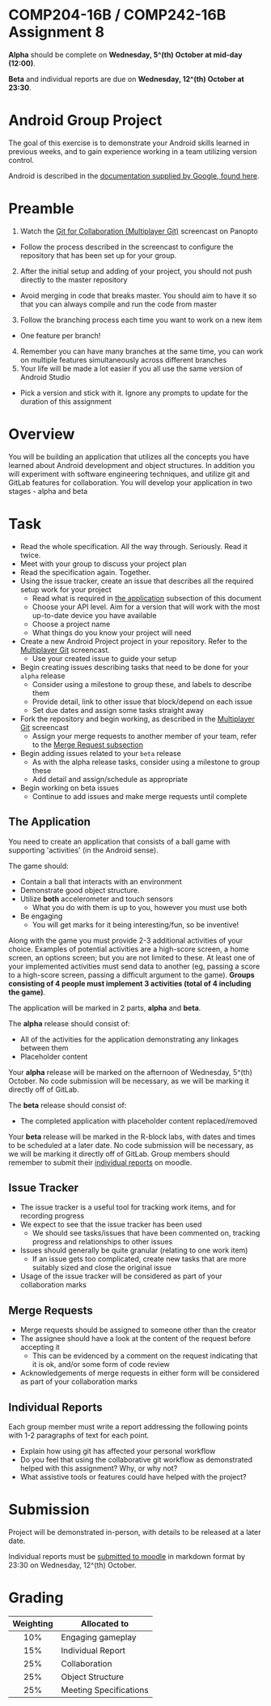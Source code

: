 COMP204-16B / COMP242-16B Assignment 8
======================================

**Alpha** should be complete on **Wednesday, 5^(th) October at mid-day (12:00)**.

**Beta** and individual reports are due on **Wednesday, 12^(th) October at 23:30**.


Android Group Project
=====================

The goal of this exercise is to demonstrate your Android skills learned in 
previous weeks, and to gain experience working in a team utilizing version control.

Android is described in the [documentation supplied by Google, found here](https://developer.android.com/index.html).


Preamble
========

1. Watch the [Git for Collaboration (Multiplayer Git)](http://coursecast.its.waikato.ac.nz/Panopto/Pages/Viewer.aspx?id=dcddcc13-7650-411b-957d-6d1ae249b033) screencast on Panopto
  * Follow the process described in the screencast to configure the repository that has been set up for your group.
2. After the initial setup and adding of your project, you should not push directly to the master repository
  * Avoid merging in code that breaks master. You should aim to have it so that you can always compile and run the code from master
3. Follow the branching process each time you want to work on a new item
  * One feature per branch!
4. Remember you can have many branches at the same time, you can work on multiple features simultaneously across different branches
5. Your life will be made a lot easier if you all use the same version of Android Studio
  * Pick a version and stick with it. Ignore any prompts to update for the duration of this assignment


Overview
========

You will be building an application that utilizes all the concepts you have learned about
Android development and object structures. In addition you will experiment
with software engineering techniques, and utilize git and GitLab features for collaboration.
You will develop your application in two stages - alpha and beta

Task
====

* Read the whole specification. All the way through. Seriously. Read it twice.
* Meet with your group to discuss your project plan
* Read the specification again. Together.
* Using the issue tracker, create an issue that describes all the required setup work for your project
  * Read what is required in [the application](#the-application) subsection of this document
  * Choose your API level. Aim for a version that will work with the most up-to-date device you have available
  * Choose a project name
  * What things do you know your project will need
* Create a new Android Project project in your repository. Refer to the [Multiplayer Git](http://coursecast.its.waikato.ac.nz/Panopto/Pages/Viewer.aspx?id=dcddcc13-7650-411b-957d-6d1ae249b033) screencast.
  * Use your created issue to guide your setup
* Begin creating issues describing tasks that need to be done for your ```alpha``` release
  * Consider using a milestone to group these, and labels to describe them
  * Provide detail, link to other issue that block/depend on each issue
  * Set due dates and assign some tasks straight away
* Fork the repository and begin working, as described in 
the [Multiplayer Git](http://coursecast.its.waikato.ac.nz/Panopto/Pages/Viewer.aspx?id=dcddcc13-7650-411b-957d-6d1ae249b033) screencast
  * Assign your merge requests to another member of your team, refer to the [Merge Request subsection](#merge-requests)
* Begin adding issues related to your ```beta``` release
  * As with the alpha release tasks, consider using a milestone to group these
  * Add detail and assign/schedule as appropriate
* Begin working on beta issues
  * Continue to add issues and make merge requests until complete


The Application
---------------

You need to create an application that consists of a ball game with supporting 'activities' (in the Android sense).

The game should:
* Contain a ball that interacts with an environment
* Demonstrate good object structure.
* Utilize **both** accelerometer and touch sensors
  * What you do with them is up to you, however you must use both
* Be engaging
  * You will get marks for it being interesting/fun, so be inventive!

Along with the game you must provide 2-3 additional activities of your choice. 
Examples of potential activities are a high-score screen, a home screen, an options screen; but you are not limited to these.
At least one of your implemented activities must send data to another (eg, passing a score to a high-score screen, passing a difficult argument to the game).
**Groups consisting of 4 people must implement 3 activities (total of 4 including the game)**.

The application will be marked in 2 parts, **alpha** and **beta**. 

The **alpha** release should consist of:
* All of the activities for the application demonstrating any linkages between them
* Placeholder content

Your **alpha** release will be marked on the afternoon of Wednesday, 5^(th) October. 
No code submission will be necessary, as we will be marking it directly off of GitLab. 

The **beta** release should consist of:
* The completed application with placeholder content replaced/removed

Your **beta** release will be marked in the R-block labs, with dates and times to be scheduled at a later date. 
No code submission will be necessary, as we will be marking it directly off of GitLab. 
Group members should remember to submit their [individual reports](#individual-reports) on moodle.


Issue Tracker
-------------

* The issue tracker is a useful tool for tracking work items, and for recording progress
* We expect to see that the issue tracker has been used
  * We should see tasks/issues that have been commented on, tracking progress and relationships to other issues
* Issues should generally be quite granular (relating to one work item)
  * If an issue gets too complicated, create new tasks that are more suitably sized and close the original issue
* Usage of the issue tracker will be considered as part of your collaboration marks


Merge Requests
--------------

* Merge requests should be assigned to someone other than the creator
* The assignee should have a look at the content of the request before accepting it
  * This can be evidenced by a comment on the request indicating that it is ok, and/or some form of code review
* Acknowledgements of merge requests in either form will be considered as part of your collaboration marks 


Individual Reports
------------------

Each group member must write a report addressing the following points with 1-2 paragraphs of text for each point.

* Explain how using git has affected your personal workflow
* Do you feel that using the collaborative git workflow as demonstrated helped with this assignment? Why, or why not?
* What assistive tools or features could have helped with the project?


Submission
==========

Project will be demonstrated in-person, with details to be released at a later date.

Individual reports must be [submitted to moodle](https://elearn.waikato.ac.nz/mod/assign/view.php?id=574764) in markdown format by 23:30 on Wednesday, 12^(th) October.


Grading
=======

| Weighting | Allocated to |
|:---------:|--------------|
| 10% | Engaging gameplay |
| 15% | Individual Report |
| 25% | Collaboration |
| 25% | Object Structure |
| 25% | Meeting Specifications |
